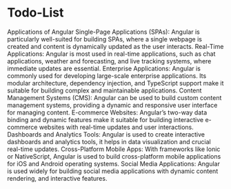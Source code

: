 # Todo-List
Applications of Angular
Single-Page Applications (SPAs): Angular is particularly well-suited for building SPAs, where a single webpage is created and content is dynamically updated as the user interacts.
Real-Time Applications: Angular is most used in real-time applications, such as chat applications, weather and forecasting, and live tracking systems, where immediate updates are essential.
Enterprise Applications: Angular is commonly used for developing large-scale enterprise applications. Its modular architecture, dependency injection, and TypeScript support make it suitable for building complex and maintainable applications.
Content Management Systems (CMS): Angular can be used to build custom content management systems, providing a dynamic and responsive user interface for managing content.
E-commerce Websites: Angular’s two-way data binding and dynamic features make it suitable for building interactive e-commerce websites with real-time updates and user interactions.
Dashboards and Analytics Tools: Angular is used to create interactive dashboards and analytics tools, it helps in data visualization and crucial real-time updates.
Cross-Platform Mobile Apps: With frameworks like Ionic or NativeScript, Angular is used to build cross-platform mobile applications for iOS and Android operating systems.
Social Media Applications: Angular is used widely for building social media applications with dynamic content rendering, and interactive features.
